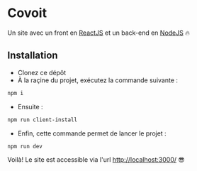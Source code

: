 # Covoit
Un site avec un front en [ReactJS](https://reactjs.org/) et un back-end en [NodeJS](https://nodejs.org/en/) :fire:

## Installation

* Clonez ce dépôt
* À la raçine du projet, exécutez la commande suivante :
```bash
npm i
```
* Ensuite :
```bash
npm run client-install
```
* Enfin, cette commande permet de lancer le projet :
```
npm run dev
```

Voilà! Le site est accessible via l'url <http://localhost:3000/> :sunglasses: